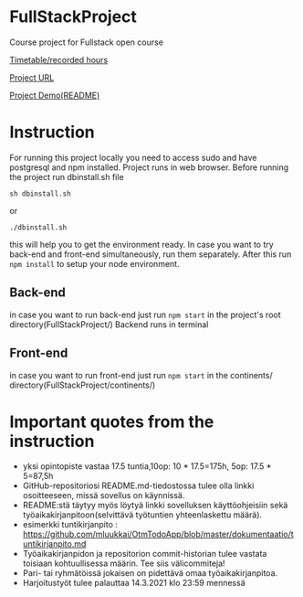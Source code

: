 # FullStackProject
Course project for Fullstack open course

[Timetable/recorded hours](docs/tuntikirjanpito.md)

[Project URL](https://maailmam.me)

[Project Demo(README)](continents/)
# Instruction
For running this project locally you need to access sudo and have postgresql and npm installed. Project runs in web browser. Before running the project run dbinstall.sh file
```
sh dbinstall.sh
```
or
```
./dbinstall.sh
```
this will help you to get the environment ready. In case you want to try back-end and front-end simultaneously, run them separately.
After this run ```npm install``` to setup your node environment.

## Back-end
in case you want to run back-end just run ```npm start``` in the project's root directory(FullStackProject/)
Backend runs in terminal
## Front-end
in case you want to run front-end just run ```npm start``` in the continents/ directory(FullStackProject/continents/)

# Important quotes from the instruction 

- yksi opintopiste vastaa 17.5 tuntia,10op: 10 * 17.5=175h, 5op: 17.5 * 5=87,5h
- GitHub-repositoriosi README.md-tiedostossa tulee olla linkki osoitteeseen, missä sovellus on käynnissä. 
- README:stä täytyy myös löytyä linkki sovelluksen käyttöohjeisiin sekä työaikakirjanpitoon(selvittävä työtuntien yhteenlaskettu määrä). 
- esimerkki tuntikirjanpito : https://github.com/mluukkai/OtmTodoApp/blob/master/dokumentaatio/tuntikirjanpito.md
- Työaikakirjanpidon ja repositorion commit-historian tulee vastata toisiaan kohtuullisessa määrin. Tee siis välicommiteja!
- Pari- tai ryhmätöissä jokaisen on pidettävä omaa työaikakirjanpitoa.
- Harjoitustyöt tulee palauttaa 14.3.2021 klo 23:59 mennessä
